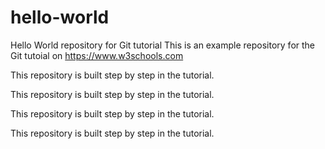 # hello-world
Hello World repository for Git tutorial
This is an example repository for the Git tutoial on https://www.w3schools.com

This repository is built step by step in the tutorial.

This repository is built step by step in the tutorial.

This repository is built step by step in the tutorial.

This repository is built step by step in the tutorial.
